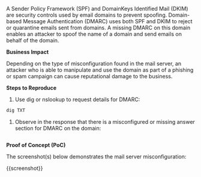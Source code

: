 A Sender Policy Framework (SPF) and DomainKeys Identified Mail (DKIM) are security controls used by email domains to prevent spoofing. Domain-based Message Authentication (DMARC) uses both SPF and DKIM to reject or quarantine emails sent from domains. A missing DMARC on this domain enables an attacker to spoof the name of a domain and send emails on behalf of the domain.

**Business Impact**

Depending on the type of misconfiguration found in the mail server, an attacker who is able to  manipulate and use the domain as part of a phishing or spam campaign can cause reputational damage to the business.

**Steps to Reproduce**

1. Use dig or nslookup to request details for DMARC:

```bash
dig TXT 
```

1. Observe in the response that there is a misconfigured or missing answer section for DMARC on the domain:

```text
```

**Proof of Concept (PoC)**

The screenshot(s) below demonstrates the mail server misconfiguration:

{{screenshot}}
